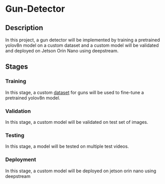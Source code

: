 # Gun-Detector
## Description
In this project, a gun detector will be implemented by training a pretrained yolov8n model on a custom dataset and a custom model will be validated and deployed on Jetson Orin Nano using deepstream.
## Stages
### Training
In this stage, a custom [dataset](https://universe.roboflow.com/phillip-lavrador/70k-guns/dataset/5) for guns will be used to fine-tune a pretrained yolov8n model.
### Validation 
In this stage, a custom model will be validated on test set of images.
### Testing
In this stage, a model will be tested on multiple test videos.
### Deployment
In this stage, a custom model will be deployed on jetson orin nano using deepstream
